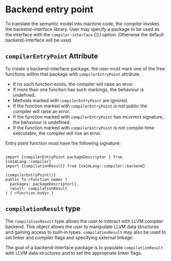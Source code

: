 # Backend entry point

To translate the semantic model into machine code, the compiler invokes the backend-interface library.
User may specify a package to be used as the interface with the ``compiler-interface`` CLI option.
Otherwise the default backend-interface will be used.

## `compilerEntryPoint` Attribute

To create a backend-interface package, the user must mark one of the free functions within that package with `compilerEntryPoint` attribute.

- If no such function exists, the compiler will raise an error.
- If more than one function has such markings, the behaviour is undefined.
- Methods marked with `compilerEntryPoint` are ignored.
- If the function marked with `compilerEntryPoint` is not public the compiler will raise an error.
- If the function marked with `compilerEntryPoint` has incorrect signature, the behaviour is undefined.
- If the function marked with `compilerEntryPoint` is not compile-time executable, the compiler will rise an error.

Entry point function must have the following signature:

```cm1

import {compilerEntryPoint packageDescriptor } from {cm1mLang::compiler}
import {compilationResult} from {cm1mLang::compiler::backend}

[compilerEntryPoint()]
public fn <function name> (
  packages: packageDescriptor[],
  result: compilationResult
) { <function body> }

```

## `compilationResult` type

The `compilationResult` type allows the user to interact with LLVM compiler backend.
This object allows the user to  manipulate LLVM data structures and gaining access to built-in types.
`compilationResult` may also be used to set linker and compiler flags and specifying external linkage.

The goal of a backend-interface package is to populate `compilationResult` with LLVM data structures and to set the appropriate linker flags.
